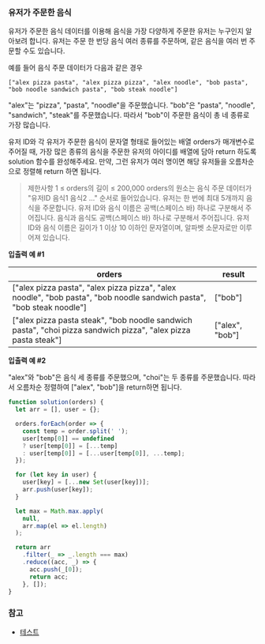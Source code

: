 ### 유저가 주문한 음식
유저가 주문한 음식 데이터를 이용해 음식을 가장 다양하게 주문한 유저는 누구인지 알아보려 합니다. 유저는 주문 한 번당 음식 여러 종류를 주문하며, 같은 음식을 여러 번 주문할 수도 있습니다.

예를 들어 음식 주문 데이터가 다음과 같은 경우

`["alex pizza pasta", "alex pizza pizza", "alex noodle", "bob pasta", "bob noodle sandwich pasta", "bob steak noodle"]`

"alex"는 "pizza", "pasta", "noodle"을 주문했습니다.
"bob"은 "pasta", "noodle", "sandwich", "steak"를 주문했습니다.
따라서 "bob"이 주문한 음식이 총 네 종류로 가장 많습니다.

유저 ID와 각 유저가 주문한 음식이 문자열 형태로 들어있는 배열 orders가 매개변수로 주어질 때, 가장 많은 종류의 음식을 주문한 유저의 아이디를 배열에 담아 return 하도록 solution 함수를 완성해주세요. 만약, 그런 유저가 여러 명이면 해당 유저들을 오름차순으로 정렬해 return 하면 됩니다.

> 제한사항
1 ≤ orders의 길이 ≤ 200,000
orders의 원소는 음식 주문 데이터가 "유저ID 음식1 음식2 ..." 순서로 들어있습니다.
유저는 한 번에 최대 5개까지 음식을 주문합니다.
유저 ID와 음식 이름은 공백(스페이스 바) 하나로 구분해서 주어집니다.
음식과 음식도 공백(스페이스 바) 하나로 구분해서 주어집니다.
유저 ID와 음식 이름은 길이가 1 이상 10 이하인 문자열이며, 알파벳 소문자로만 이루어져 있습니다.

**입출력 예 #1**

| orders| result|
|--|--|
|["alex pizza pasta", "alex pizza pizza", "alex noodle", "bob pasta", "bob noodle sandwich pasta", "bob steak noodle"]|["bob"]|
|["alex pizza pasta steak", "bob noodle sandwich pasta", "choi pizza sandwich pizza", "alex pizza pasta steak"]|["alex", "bob"]|

**입출력 예 #2**

"alex"와 "bob"은 음식 세 종류를 주문했으며, "choi"는 두 종류를 주문했습니다. 따라서 오름차순 정렬하여 ["alex", "bob"]을 return하면 됩니다.

```js
function solution(orders) {
  let arr = [], user = {};

  orders.forEach(order => {
    const temp = order.split(' ');
    user[temp[0]] == undefined
    ? user[temp[0]] = [...temp]
    : user[temp[0]] = [...user[temp[0]], ...temp];
  });

  for (let key in user) {
    user[key] = [...new Set(user[key])];
    arr.push(user[key]);
  }

  let max = Math.max.apply(
    null,
    arr.map(el => el.length)
  );

  return arr
    .filter(_ => _.length === max)
    .reduce((acc, _) => {
      acc.push(_[0]);
      return acc;
    }, []);
}
```

### 참고
- [테스트](https://velog.io/@jooyo/%ED%85%8C%EC%8A%A4%ED%8A%B8)